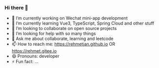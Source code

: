 ### Hi there 👋

- 🔭 I’m currently working on Wechat mini-app development
- 🌱 I’m currently learning Vue3, TypeScript, Spring Cloud and other stuff
- 👯 I’m looking to collaborate on open source projects
- 🤔 I’m looking for help with so many things
- 💬 Ask me about collaborate, learning and leetcode
- 📫 How to reach me: https://rehmetjan.github.io OR https://rehmet.gitee.io
- 😄 Pronouns: developer
- ⚡ Fun fact: ...
<!--
**rehmetjan/rehmetjan** is a ✨ _special_ ✨ repository because its `README.md` (this file) appears on your GitHub profile.

Here are some ideas to get you started:

- 🔭 I’m currently working on ...
- 🌱 I’m currently learning ...
- 👯 I’m looking to collaborate on ...
- 🤔 I’m looking for help with ...
- 💬 Ask me about ...
- 📫 How to reach me: ...
- 😄 Pronouns: ...
- ⚡ Fun fact: ...
-->
